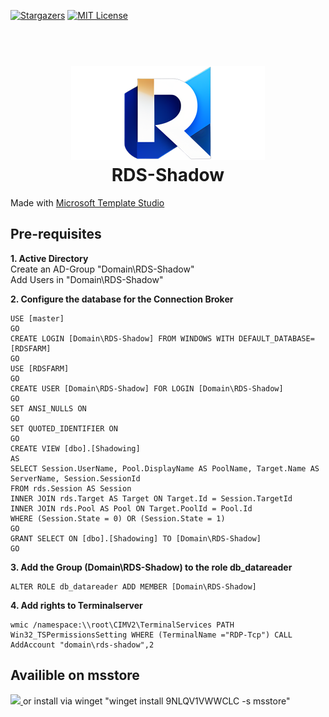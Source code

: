 [![Stargazers][stars-shield]][stars-url]
[![MIT License][license-shield]][license-url]

<h1 align="center">
  <br>
  <a href="https://github.com/stetze/RDS-Shadow"><img src="RDS-Shadow/Assets/Wide310x150Logo.scale-100.png" alt="Logo" ="200"></a>
  <br>
  RDS-Shadow
  <br>
</h1>

Made with <a href="https://github.com/microsoft/TemplateStudio">Microsoft Template Studio</a>

## Pre-requisites

<b>1. Active Directory</b><br>
Create an AD-Group "Domain\RDS-Shadow"<br>
Add Users in "Domain\RDS-Shadow"

<b>2. Configure the database for the Connection Broker</b>
```
USE [master]
GO
CREATE LOGIN [Domain\RDS-Shadow] FROM WINDOWS WITH DEFAULT_DATABASE=[RDSFARM]
GO
USE [RDSFARM]
GO
CREATE USER [Domain\RDS-Shadow] FOR LOGIN [Domain\RDS-Shadow]
GO
SET ANSI_NULLS ON
GO
SET QUOTED_IDENTIFIER ON
GO
CREATE VIEW [dbo].[Shadowing]
AS
SELECT Session.UserName, Pool.DisplayName AS PoolName, Target.Name AS ServerName, Session.SessionId
FROM rds.Session AS Session
INNER JOIN rds.Target AS Target ON Target.Id = Session.TargetId
INNER JOIN rds.Pool AS Pool ON Target.PoolId = Pool.Id
WHERE (Session.State = 0) OR (Session.State = 1)
GO
GRANT SELECT ON [dbo].[Shadowing] TO [Domain\RDS-Shadow]
GO
```
<b>3. Add the Group (Domain\RDS-Shadow) to the role db_datareader</b>
```
ALTER ROLE db_datareader ADD MEMBER [Domain\RDS-Shadow]
```
<b>4. Add rights to Terminalserver</b>
```
wmic /namespace:\\root\CIMV2\TerminalServices PATH Win32_TSPermissionsSetting WHERE (TerminalName ="RDP-Tcp") CALL AddAccount "domain\rds-shadow",2
```
## Availible on msstore
<!-- display an HTML-only app badge. Useful when you can't execute JS, such as in Github markdown pages -->
<a href="https://apps.microsoft.com/detail/9nlqv1vwwclc?mode=direct">
	<img src="https://get.microsoft.com/images/en-us%20dark.svg" width="200"/>
</a>
or install via winget "winget install 9NLQV1VWWCLC -s msstore"

<!-- MARKDOWN LINKS & IMAGES -->
<!-- https://www.markdownguide.org/basic-syntax/#reference-style-links -->

[stars-shield]: https://img.shields.io/github/stars/stetze/RDS-Shadow.svg?style=for-the-badge
[stars-url]: https://github.com/stetze/RDS-Shadow/stargazers
[license-shield]: https://img.shields.io/github/license/stetze/RDS-Shadow.svg?style=for-the-badge
[license-url]: https://github.com/stetze/RDS-Shadow/blob/master/LICENSE.txt
